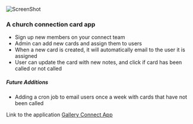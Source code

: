 ![ScreenShot](GC.png)
### A  church connection card app

* Sign up new members on your connect team
* Admin can add new cards and assign them to users
* When a new card is created, it will automatically email to the user it is assigned
* User can update the card with new notes, and click if card has been called or not called

##### Future Additions
* Adding a cron job to email users once a week with cards that have not been called

Link to the application
[Gallery Connect App](http://galleryconnect.herokuapp.com)
